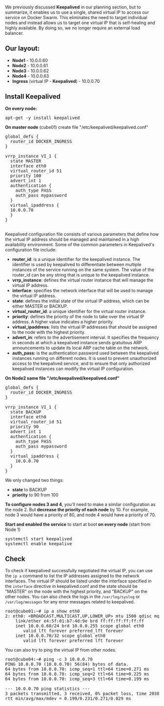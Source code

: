 <p>We previously discussed <strong>Keepalived</strong> in our planning section, but to summarize, it enables us to use a single, shared virtual IP to access our service on Docker Swarm. This eliminates the need to target individual nodes and instead allows us to target one virtual IP that is self-healing and highly available. By doing so, we no longer require an external load balancer.</p>
<h2>Our layout:</h2>
<ul>
<li>
<strong>Node1</strong> - 10.0.0.60</li>
<li>
<strong>Node2</strong> - 10.0.0.61</li>
<li>
<strong>Node3</strong> - 10.0.0.62</li>
<li>
<strong>Node4</strong> - 10.0.0.63</li>
<li>
<strong>Ingress</strong> (virtual IP - <strong>Keepalived</strong>) - 10.0.0.70</li>
</ul>
<h2>Install Keepalived</h2>
<p><strong>On every node:</strong></p>
<pre>apt-get -y install keepalived</pre>
<p><strong>On master node</strong> (cube01) create file "/etc/keepalived/keepalived.conf"</p>
<pre>global_defs {<br>  router_id DOCKER_INGRESS<br>}<br><br>vrrp_instance VI_1 {<br>  state MASTER<br>  interface eth0<br>  virtual_router_id 51<br>  priority 100<br>  advert_int 1<br>  authentication {<br>    auth_type PASS<br>    auth_pass mypassword<br>  }<br>  virtual_ipaddress {<br>  10.0.0.70<br>  }<br>}<br><br></pre>
<p>Keepalived configuration file consists of various parameters that define how the virtual IP address should be managed and maintained in a high availability environment. Some of the common parameters in Keepalived's configuration file include:</p>
<ul>
<li>
<strong>router_id</strong>: is a unique identifier for the keepalived instance. The identifier is used by keepalived to differentiate between multiple instances of the service running on the same system. The value of the router_id can be any string that is unique to the keepalived instance.</li>
<li>
<strong>vrrp_instance</strong>: defines the virtual router instance that will manage the virtual IP address.</li>
<li>
<strong>interface</strong>: specifies the network interface that will be used to manage the virtual IP address.</li>
<li>
<strong>state</strong>: defines the initial state of the virtual IP address, which can be either MASTER or BACKUP.</li>
<li>
<strong>virtual_router_id</strong>: a unique identifier for the virtual router instance.</li>
<li>
<strong>priority</strong>: defines the priority of the node to take over the virtual IP address. A higher value indicates a higher priority.</li>
<li>
<strong>virtual_ipaddress</strong>: lists the virtual IP addresses that should be assigned to the node with the highest priority.</li>
<li>
<strong>advert_in</strong>: refers to the advertisement interval. It specifies the frequency in seconds at which a keepalived instance sends gratuitous ARP announcements to update its local ARP cache table on the network.</li>
<li>
<strong>auth_pass:</strong> is the authentication password used between the keepalived instances running on different nodes. It is used to prevent unauthorized access to the keepalived service, and to ensure that only authorized keepalived instances can modify the virtual IP configuration.</li>
</ul>
<p><strong>On Node2 same file "/etc/keepalived/keepalived.conf"</strong></p>
<pre>global_defs {<br>  router_id DOCKER_INGRESS<br>}<br><br>vrrp_instance VI_1 {<br>  state BACKUP<br>  interface eth0<br>  virtual_router_id 51<br>  priority 90<br>  advert_int 1<br>  authentication {<br>    auth_type PASS<br>    auth_pass mypassword<br>  }<br>  virtual_ipaddress {<br>    10.0.0.70<br>  }<br>}</pre>
<p>We only changed two things:</p>
<ul>
<li>
<strong>state</strong> to BACKUP</li>
<li>
<strong>priority</strong> to 90 from 100</li>
</ul>
<p><strong>To configure nodes 3 and 4</strong>, you'll need to make a similar configuration as the node 2. But <strong>decrease the priority of each node</strong> by 10. For example, node 3 would have a priority of 80, and node 4 would have a priority of 70.</p>
<p><strong>Start and enabled the service</strong> to start at boot<strong> on every node</strong> (start from Node 1)</p>
<pre>systemctl start keepalived<br>systemctl enable keepalive</pre>
<h2>Check</h2>
<p>To check if keepalived successfully negotiated the virtual IP, you can use the <code>ip a</code> command to list the IP addresses assigned to the network interfaces. The virtual IP should be listed under the interface specified in the <code>interface</code> directive in keepalived.conf and the state should be "MASTER" on the node with the highest priority, and "BACKUP" on the other nodes. You can also check the logs in the <code>/var/log/syslog</code> or <code>/var/log/messages</code> for any error messages related to keepalived.</p>
<pre>root@cube01:~# ip a show eth0<br>2: eth0: &lt;BROADCAST,MULTICAST,UP,LOWER_UP&gt; mtu 1500 qdisc mq state UP group default qlen 1000<br>    link/ether e4:5f:01:b7:4d:9e brd ff:ff:ff:ff:ff:ff<br>    inet 10.0.0.60/24 brd 10.0.0.255 scope global eth0<br>       valid_lft forever preferred_lft forever<br>    inet 10.0.0.70/32 scope global eth0<br>       valid_lft forever preferred_lft forever</pre>
<p>You can also try to ping the virtual IP from other nodes.</p>
<pre>root@cube04:~# ping -c 3 10.0.0.70<br>PING 10.0.0.70 (10.0.0.70) 56(84) bytes of data.<br>64 bytes from 10.0.0.70: icmp_seq=1 ttl=64 time=0.271 ms<br>64 bytes from 10.0.0.70: icmp_seq=2 ttl=64 time=0.225 ms<br>64 bytes from 10.0.0.70: icmp_seq=3 ttl=64 time=0.199 ms<br><br>--- 10.0.0.70 ping statistics ---<br>3 packets transmitted, 3 received, 0% packet loss, time 2038ms<br>rtt min/avg/max/mdev = 0.199/0.231/0.271/0.029 ms</pre>